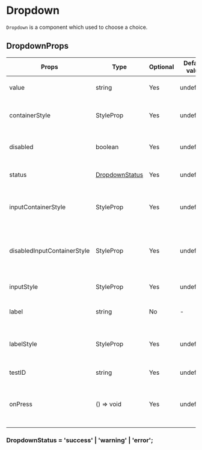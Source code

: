 # Dropdown

`Dropdown` is a component which used to choose a choice.

## DropdownProps

| Props                       | Type                                                       | Optional | Default value | Description                                             |
| --------------------------- | ---------------------------------------------------------- | -------- | ------------- | ------------------------------------------------------- |
| value                       | string                                                     | Yes      | undefined     | The `Dropdown` value                                    |
| containerStyle              | StyleProp<ViewStyle>                                       | Yes      | undefined     | Define the custom container style                       |
| disabled                    | boolean                                                    | Yes      | undefined     | Define the `Dropdown` disabled value                    |
| status                      | [DropdownStatus](#dropdownstatus--success--warning--error) | Yes      | undefined     | Define the Dropdown status                              |
| inputContainerStyle         | StyleProp<ViewStyle>                                       | Yes      | undefined     | Define the custom input container style                 |
| disabledInputContainerStyle | StyleProp<ViewStyle>                                       | Yes      | undefined     | Define the custom input container style when disabled   |
| inputStyle                  | StyleProp<ViewStyle>                                       | Yes      | undefined     | Define the custom input style                           |
| label                       | string                                                     | No       | -             | Define the dropdown label                               |
| labelStyle                  | StyleProp<TextStyle>                                       | Yes      | undefined     | Define the dropdown label custom style                  |
| testID                      | string                                                     | Yes      | undefined     | Define the testID                                       |
| onPress                     | () => void                                                 | Yes      | undefined     | Define the invoked function when the `Dropdown` pressed |

### DropdownStatus = 'success' | 'warning' | 'error';
